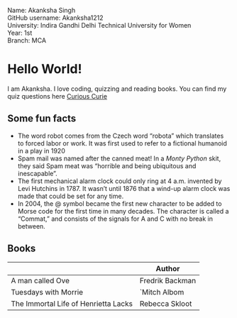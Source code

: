 Name: Akanksha Singh  
GitHub username: Akanksha1212  
University: Indira Gandhi Delhi Technical University for Women  
Year: 1st  
Branch: MCA  

# Hello World!

I am Akanksha. I love coding, quizzing and reading books. You can find my quiz questions here  [Curious Curie](https://curiouscuriequiz.wordpress.com/)

## Some fun facts

*  The word robot comes from the Czech word “robota” which translates to forced labor or work. It was first used to refer to a fictional humanoid in a play in 1920
* Spam mail was named after the canned meat! In a _Monty Python_ skit, they said Spam meat was “horrible and being ubiquitous and inescapable”.
* The first mechanical alarm clock could only ring at 4 a.m. invented by Levi Hutchins in 1787. It wasn’t until 1876 that a wind-up alarm clock was made that could be set for any time.
* In 2004, the @ symbol became the first new character to be added to Morse code for the first time in many decades. The character is called a “Commat,” and consists of the signals for A and C with no break in between.


## Books
|                |Author                         |
|----------------|-------------------------------|
|A man called Ove     |Fredrik Backman           |
|Tuesdays with Morrie |`Mitch Albom              |
|The Immortal Life of Henrietta Lacks|Rebecca Skloot|
```

